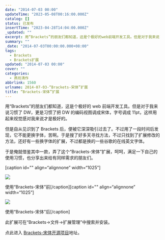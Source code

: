 ```yaml
---
date: "2014-07-03 00:00"
updateTime: "2023-05-08T00:16:00.000Z"
catalog: []
status: 已发布
insertTime: "2023-04-28T14:04:00.000Z"
_updated: ""
excerpt: 用“Brackets”的朋友们都知道，这是个极好的web前端开发工具。但是对于我来说习惯了DW，更是习惯了把DW的编码视图调成宋体，字号调成11pt，这样用起来视觉感对我来说才是极好的。
summary: ""
_date: "2014-07-03T00:00:00.000+08:00"
tags:
  - Brackets
  - Brackets扩展
updated: "2014-07-03 00:00"
cover: ""
categories:
  - 燕坊清作
abbrlink: 1560
urlname: 2014-07-03-“Brackets-宋体”扩展
title: “Brackets-宋体”扩展
---
```


用“Brackets”的朋友们都知道，这是个极好的 web 前端开发工具。但是对于我来说习惯了 DW，更是习惯了把 DW 的编码视图调成宋体，字号调成 11pt，这样用起来视觉感对我来说才是极好的。

但是自从见识到了 Brackets 后，便被它深深吸引过去了。不过用了一段时间后发现，它不能更换字体，苦啊。于是搜了好多天寻找方法，不过只找到了扩展修改的方法，还好有一些换字体的扩展，不过都是换的一些谷歌的在线英文字体。

于是俺就借鉴其中一款，弄了这个“Brackets-宋体”扩展，呵呵，满足一下自己的使用习惯，也分享出来给有同样需求的朋友们。

[caption id="" align=“alignnone” width=“1025”]

![](https://image.bmqy.net/upload/FicdJEJO_ZdO-rob5Nl-o9uN0a0D.jpg)

使用“Brackets-宋体”前[/caption][caption id="" align=“alignnone” width=“1025”]

![](https://image.bmqy.net/upload/FpD3evARZ4ckzLMMtpvo2VcJrPBk.jpg)

使用“Brackets-宋体”后[/caption]

此扩展可在“Brackets->文件->扩展管理”中搜索并安装。

点此进入 [Brackets-宋体开源项目](https://code.google.com/p/brackets-simsun/)地址。
